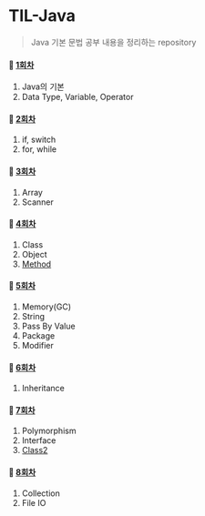 # TIL-Java

> Java 기본 문법 공부 내용을 정리하는 repository

#### 📘 [1회차](https://github.com/qlfflwls5/TIL-Java/blob/master/1.%20Basic%20%26%20Data%20Type%20%26%20Variable%20%26%20Operator/Java_%EB%8D%B0%EC%9D%B4%ED%84%B0%ED%83%80%EC%9E%85_%EB%B3%80%EC%88%98_%EC%97%B0%EC%82%B0%EC%9E%90.md)

1.  Java의 기본
2.  Data Type, Variable, Operator

#### 📘 [2회차](https://github.com/qlfflwls5/TIL-Java/blob/master/2.%20If%20%26%20Switch%20%26%20For%20%26%20While/%EC%A0%9C%EC%96%B4%EB%AC%B8_%EC%A1%B0%EA%B1%B4_%EB%B0%98%EB%B3%B5.md)

1.  if, switch
2.  for, while

#### 📘 [3회차](https://github.com/qlfflwls5/TIL-Java/blob/master/3.%20Array%20%26%20Scanner/Array_Scanner.md)

1.  Array
2.  Scanner

#### 📘 [4회차](https://github.com/qlfflwls5/TIL-Java/blob/master/4.%20Class%20%26%20Object%20%26%20Method/Class_Object_Method.md)

1.  Class
2.  Object
3.  [Method](https://github.com/qlfflwls5/TIL-Java/blob/master/4.%20Class%20%26%20Object%20%26%20Method/Class_Object_Method2.md)

#### 📘 [5회차](https://github.com/qlfflwls5/TIL-Java/tree/master/5.%20Memory(GC)%20%26%20String%20%26%20Pass%20by%20Value%20%26%20Package%20%26%20Modifier)

1.  Memory(GC)
2.  String
3.  Pass By Value
4.  Package
5.  Modifier

#### 📘 [6회차](https://github.com/qlfflwls5/TIL-Java/blob/master/6.%20Inheritance/Inheritance.md)

1.  Inheritance

#### 📘 [7회차](https://github.com/qlfflwls5/TIL-Java/blob/master/7.%20Polymorphism%20%26%20Inferface%20%26%20Class2/Polymorphism_Interface.md)

1.  Polymorphism
2.  Interface
3.  [Class2](https://github.com/qlfflwls5/TIL-Java/blob/master/7.%20Polymorphism%20%26%20Inferface%20%26%20Class2/Class2.md)

#### 📘 [8회차](https://github.com/qlfflwls5/TIL-Java/blob/master/8.%20Collection%20%26%20File%20IO/Collection.md)

1.  Collection
2.  File IO
